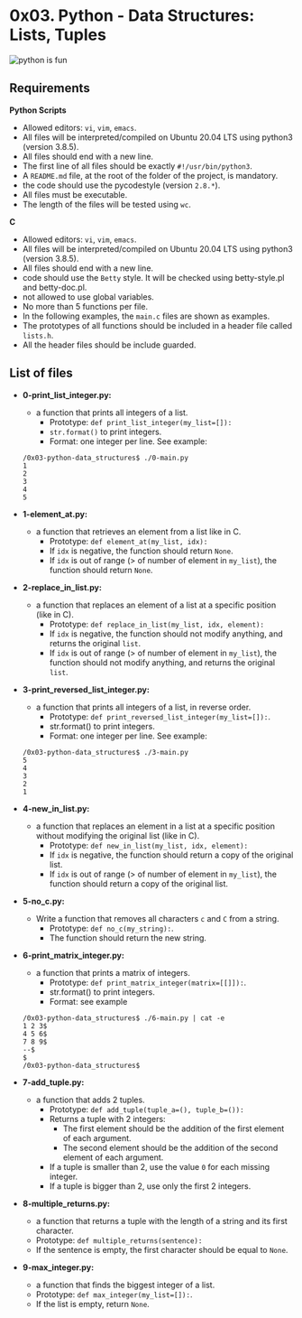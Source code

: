 # 0x03. Python - Data Structures: Lists, Tuples
  ![python is fun](https://th.bing.com/th/id/OIP.Uc0oC3OLG1Trulc0j-jBCQAAAA?pid=ImgDet&rs=1)
## Requirements

**Python Scripts**
  - Allowed editors: `vi`, `vim`, `emacs`.
  - All files will be interpreted/compiled on Ubuntu 20.04 LTS using python3 (version 3.8.5).
  - All files should end with a new line.
  - The first line of all files should be exactly `#!/usr/bin/python3`.
  - A `README.md` file, at the root of the folder of the project, is mandatory.
  - the code should use the pycodestyle (version `2.8.*`).
  - All files must be executable.
  - The length of the files will be tested using `wc`.

**C**
  - Allowed editors: `vi`, `vim`, `emacs`.
  - All files will be interpreted/compiled on Ubuntu 20.04 LTS using python3 (version 3.8.5).
  - All files should end with a new line.
  - code should use the `Betty` style. It will be checked using betty-style.pl and betty-doc.pl.
  - not allowed to use global variables.
  - No more than 5 functions per file.
  - In the following examples, the `main.c` files are shown as examples.
  - The prototypes of all functions should be included in a header file called `lists.h`.
  - All the header files should be include guarded.

## List of files

- **0-print_list_integer.py:**
  - a function that prints all integers of a list.
    - Prototype: `def print_list_integer(my_list=[]):`
    - `str.format()` to print integers.
    - Format: one integer per line. See example:
  ```
  /0x03-python-data_structures$ ./0-main.py
  1
  2
  3
  4
  5
  ```

- **1-element_at.py:**
  - a function that retrieves an element from a list like in C.
    - Prototype: `def element_at(my_list, idx):`
    - If `idx` is negative, the function should return `None`.
    - If `idx` is out of range (> of number of element in `my_list`), the function should return `None`.

- **2-replace_in_list.py:**
  - a function that replaces an element of a list at a specific position (like in C).
    - Prototype: `def replace_in_list(my_list, idx, element):`
    - If `idx` is negative, the function should not modify anything, and returns the original `list`.
    - If `idx` is out of range (> of number of element in `my_list`), the function should not modify anything, and returns the original `list`.

- **3-print_reversed_list_integer.py:**
  - a function that prints all integers of a list, in reverse order.
    - Prototype: `def print_reversed_list_integer(my_list=[]):`.
    - str.format() to print integers.
    - Format: one integer per line. See example:
  ```
  /0x03-python-data_structures$ ./3-main.py
  5
  4
  3
  2
  1
  ```

- **4-new_in_list.py:**
  - a function that replaces an element in a list at a specific position without modifying the original list (like in C).
    - Prototype: `def new_in_list(my_list, idx, element):`
    - If `idx` is negative, the function should return a copy of the original list.
    - If `idx` is out of range (> of number of element in `my_list`), the function should return a copy of the original list.

- **5-no_c.py:**
  - Write a function that removes all characters `c` and `C` from a string.
    - Prototype: `def no_c(my_string):`.
    - The function should return the new string.

- **6-print_matrix_integer.py:**
  - a function that prints a matrix of integers.
    - Prototype: `def print_matrix_integer(matrix=[[]]):`.
    - str.format() to print integers.
    - Format: see example
  ```
  /0x03-python-data_structures$ ./6-main.py | cat -e
  1 2 3$
  4 5 6$
  7 8 9$
  --$
  $
  /0x03-python-data_structures$
  ```

- **7-add_tuple.py:**
  - a function that adds 2 tuples.
    - Prototype: `def add_tuple(tuple_a=(), tuple_b=()):`
    - Returns a tuple with 2 integers:
      - The first element should be the addition of the first element of each argument.
      -	The second element should be the addition of the second element of each argument.
    - If a tuple is smaller than 2, use the value `0` for each missing integer.
    - If a tuple is bigger than 2, use only the first 2 integers.

- **8-multiple_returns.py:**
  - a function that returns a tuple with the length of a string and its first character.
  - Prototype: `def multiple_returns(sentence):`
  - If the sentence is empty, the first character should be equal to `None`.

- **9-max_integer.py:**
  - a function that finds the biggest integer of a list.
  - Prototype: `def max_integer(my_list=[]):`.
  - If the list is empty, return `None`.
